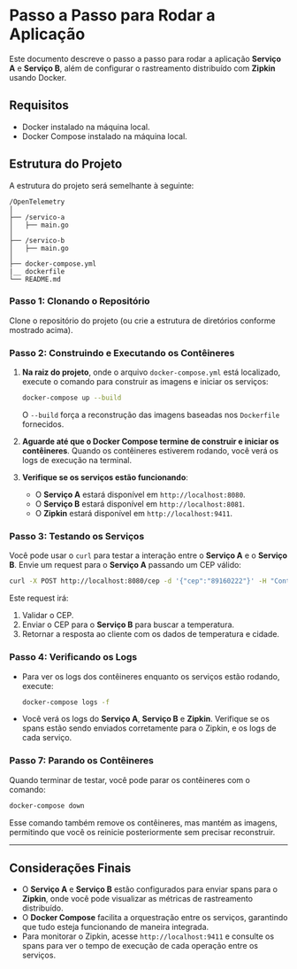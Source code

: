
# Passo a Passo para Rodar a Aplicação

Este documento descreve o passo a passo para rodar a aplicação **Serviço A** e **Serviço B**, além de configurar o rastreamento distribuído com **Zipkin** usando Docker.

## Requisitos

- Docker instalado na máquina local.
- Docker Compose instalado na máquina local.

## Estrutura do Projeto

A estrutura do projeto será semelhante à seguinte:

```
/OpenTelemetry
│
├── /servico-a
│   ├── main.go
│
├── /servico-b
│   ├── main.go
│
├── docker-compose.yml
|__ dockerfile
└── README.md
```

### Passo 1: Clonando o Repositório

Clone o repositório do projeto (ou crie a estrutura de diretórios conforme mostrado acima).

### Passo 2: Construindo e Executando os Contêineres

1. **Na raiz do projeto**, onde o arquivo `docker-compose.yml` está localizado, execute o comando para construir as imagens e iniciar os serviços:

   ```bash
   docker-compose up --build
   ```

   O `--build` força a reconstrução das imagens baseadas nos `Dockerfile` fornecidos.

2. **Aguarde até que o Docker Compose termine de construir e iniciar os contêineres**. Quando os contêineres estiverem rodando, você verá os logs de execução na terminal.

3. **Verifique se os serviços estão funcionando**:

   - O **Serviço A** estará disponível em `http://localhost:8080`.
   - O **Serviço B** estará disponível em `http://localhost:8081`.
   - O **Zipkin** estará disponível em `http://localhost:9411`.

### Passo 3: Testando os Serviços

Você pode usar o `curl` para testar a interação entre o **Serviço A** e o **Serviço B**. Envie um request para o **Serviço A** passando um CEP válido:

```bash
curl -X POST http://localhost:8080/cep -d '{"cep":"89160222"}' -H "Content-Type: application/json"
```

Este request irá:

1. Validar o CEP.
2. Enviar o CEP para o **Serviço B** para buscar a temperatura.
3. Retornar a resposta ao cliente com os dados de temperatura e cidade.

### Passo 4: Verificando os Logs

- Para ver os logs dos contêineres enquanto os serviços estão rodando, execute:

  ```bash
  docker-compose logs -f
  ```

- Você verá os logs do **Serviço A**, **Serviço B** e **Zipkin**. Verifique se os spans estão sendo enviados corretamente para o Zipkin, e os logs de cada serviço.

### Passo 7: Parando os Contêineres

Quando terminar de testar, você pode parar os contêineres com o comando:

```bash
docker-compose down
```

Esse comando também remove os contêineres, mas mantém as imagens, permitindo que você os reinicie posteriormente sem precisar reconstruir.

---

## Considerações Finais

- O **Serviço A** e **Serviço B** estão configurados para enviar spans para o **Zipkin**, onde você pode visualizar as métricas de rastreamento distribuído.
- O **Docker Compose** facilita a orquestração entre os serviços, garantindo que tudo esteja funcionando de maneira integrada.
- Para monitorar o Zipkin, acesse `http://localhost:9411` e consulte os spans para ver o tempo de execução de cada operação entre os serviços.
